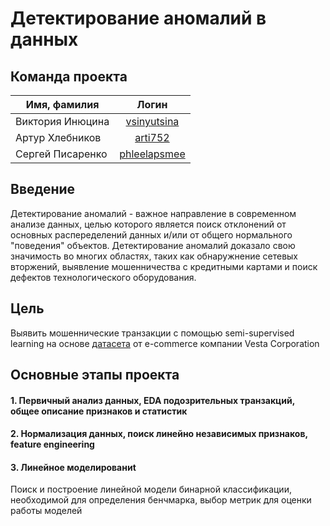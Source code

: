 Детектирование аномалий в данных
===============================


Команда проекта
------------------

|Имя, фамилия         | Логин          |
| -------------       |:------------------:| 
| Виктория Инюцина    | [vsinyutsina](https://github.com/vsinyutsina)       | 
| Артур Хлебников     | [arti752](https://github.com/arti752)         |  
| Сергей Писаренко    |[phleelapsmee](https://github.com/phleelapsmee)      | 

Введение
------------------
Детектирование аномалий - важное направление в современном анализе данных, целью которого является поиск отклонений от основных распеределений данных и/или от общего нормального "поведения" объектов. Детектирование аномалий доказало свою значимость во многих областях, таких как обнаружнение сетевых вторжений, выявление мошенничества с кредитными картами и поиск дефектов технологического оборудования.

Цель
------------------
Выявить мошеннические транзакции с помощью semi-supervised learning на основе [датасета](https://www.kaggle.com/competitions/ieee-fraud-detection/overview) от e-commerce компании Vesta Corporation

Основные этапы проекта
----------------------
#### 1. Первичный анализ данных, EDA подозрительных транзакций, общее описание признаков и статистик
#### 2. Нормализация данных, поиск линейно независимых признаков, feature engineering
#### 3. Линейное моделированиt
Поиск и построение линейной модели бинарной классификации, необходимой для определения бенчмарка, выбор метрик для оценки работы моделей
